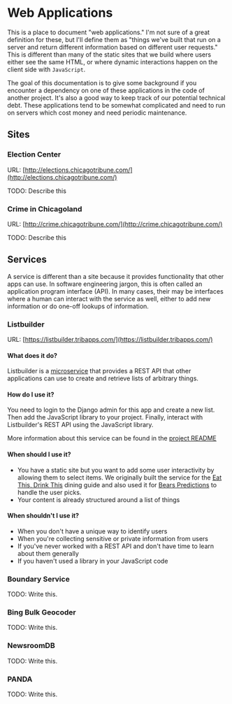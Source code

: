 Web Applications
================

This is a place to document "web applications."  I'm not sure of a great definition for these, but I'll define them as "things we've built that run on a server and return different information based on different user requests."  This is different than many of the static sites that we build where users either see the same HTML, or where dynamic interactions happen on the client side with `JavaScript`.

The goal of this documentation is to give some background if you encounter a dependency on one of these applications in the code of another project.  It's also a good way to keep track of our potential technical debt. These applications tend to be somewhat complicated and need to run on servers which cost money and need periodic maintenance. 

Sites
-----

### Election Center

URL: [http://elections.chicagotribune.com/](http://elections.chicagotribune.com/)

TODO: Describe this

### Crime in Chicagoland

URL: [http://crime.chicagotribune.com/](http://crime.chicagotribune.com/)

TODO: Describe this

Services
--------

A service is different than a site because it provides functionality that other apps can use.  In software engineering jargon, this is often called an application program interface (API).  In many cases, their may be interfaces where a human can interact with the service as well, either to add new information or do one-off lookups of information. 

### Listbuilder

URL: [https://listbuilder.tribapps.com/](https://listbuilder.tribapps.com/)

#### What does it do?

Listbuilder is a [microservice](http://martinfowler.com/articles/microservices.html) that provides a REST API that other applications can use to create and retrieve lists of arbitrary things. 

#### How do I use it?

You need to login to the Django admin for this app and create a new list.  Then add the JavaScript library to your project.  Finally, interact with Listbuilder's REST API using the JavaScript library.

More information about this service can be found in the [project README](https://tribune.unfuddle.com/a#/projects/6/repositories/338/file?path=%2FREADME.md)

#### When should I use it?

* You have a static site but you want to add some user interactivity by allowing them to select items.  We originally built the service for the [Eat This, Drink This](http://apps.chicagotribune.com/entertainment/dining/eatthis/) dining guide and also used it for [Bears Predictions](http://graphics.chicagotribune.com/sports/football/bears/bears-breakdown/2015/predictions/) to handle the user picks.
* Your content is already structured around a list of things

#### When shouldn't I use it?

* When you don't have a unique way to identify users
* When you're collecting sensitive or private information from users
* If you've never worked with a REST API and don't have time to learn about them generally
* If you haven't used a library in your JavaScript code

### Boundary Service

TODO: Write this.

### Bing Bulk Geocoder

TODO: Write this.

### NewsroomDB 

TODO: Write this.

### PANDA

TODO: Write this.
